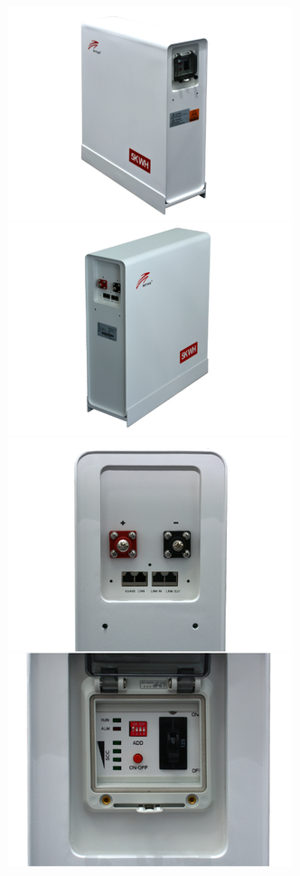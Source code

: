 ![screenshot](https://github.com/mamontuka/ritar-bms-ha/blob/main/battery_review_pictures/1_Ritar%20BAT-5KWH-51.2V.jpg) \
![screenshot](https://github.com/mamontuka/ritar-bms-ha/blob/main/battery_review_pictures/2_Ritar%20BAT-5KWH-51.2V.jpg) \
![screenshot](https://github.com/mamontuka/ritar-bms-ha/blob/main/battery_review_pictures/3_Ritar%20BAT-5KWH-51.2V.jpg) \
![screenshot](https://github.com/mamontuka/ritar-bms-ha/blob/main/battery_review_pictures/4_Ritar%20BAT-5KWH-51.2V.jpg)
